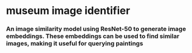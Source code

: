 ﻿# museum image identifier

###  An image similarity model using ResNet-50 to generate image embeddings. These embeddings can be used to find similar images, making it useful for querying paintings
